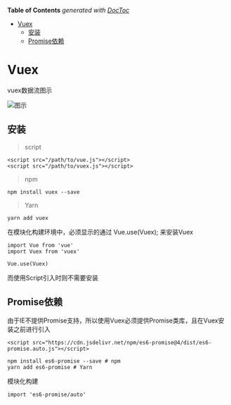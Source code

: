 <!-- START doctoc generated TOC please keep comment here to allow auto update -->
<!-- DON'T EDIT THIS SECTION, INSTEAD RE-RUN doctoc TO UPDATE -->
**Table of Contents**  *generated with [DocToc](https://github.com/thlorenz/doctoc)*

- [Vuex](#vuex)
  - [安装](#%E5%AE%89%E8%A3%85)
  - [Promise依赖](#promise%E4%BE%9D%E8%B5%96)

<!-- END doctoc generated TOC please keep comment here to allow auto update -->

# Vuex

vuex数据流图示

![图示](https://vuex.vuejs.org/vuex.png)

## 安装

> script

	<script src="/path/to/vue.js"></script>
	<script src="/path/to/vuex.js"></script>

> npm 

	npm install vuex --save

> Yarn

	yarn add vuex

在模块化构建环境中，必须显示的通过 Vue.use(Vuex); 来安装Vuex

	import Vue from 'vue'
	import Vuex from 'vuex'
	
	Vue.use(Vuex)

而使用Script引入时则不需要安装

## Promise依赖

由于IE不提供Promise支持，所以使用Vuex必须提供Promise类库，且在Vuex安装之前进行引入

	<script src="https://cdn.jsdelivr.net/npm/es6-promise@4/dist/es6-promise.auto.js"></script>

	npm install es6-promise --save # npm
	yarn add es6-promise # Yarn

模块化构建

	import 'es6-promise/auto'






